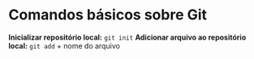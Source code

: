 # Comandos básicos sobre Git

**Inicializar repositório local:** `git init`
**Adicionar arquivo ao repositório local:** `git add` + nome do arquivo


